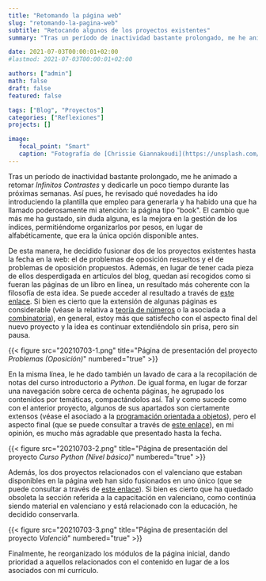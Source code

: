 ```yaml
---
title: "Retomando la página web"
slug: "retomando-la-pagina-web"
subtitle: "Retocando algunos de los proyectos existentes"
summary: "Tras un período de inactividad bastante prolongado, me he animado a retomar Infinitos Contrastes y dedicarle un poco tiempo durante las próximas semanas. Así pues, he revisado qué novedades ha ido introduciendo la plantilla que empleo para generarla y ha habido una que ha llamado poderosamente mi atención: la página tipo book."

date: 2021-07-03T00:00:01+02:00
#lastmod: 2021-07-03T00:00:01+02:00

authors: ["admin"]
math: false
draft: false
featured: false

tags: ["Blog", "Proyectos"]
categories: ["Reflexiones"]
projects: []

image:
   focal_point: "Smart"
   caption: "Fotografía de [Chrissie Giannakoudi](https://unsplash.com/@chrissiey), disponible en [Unsplash](https://unsplash.com/photos/LK1lq30oD1g)."
---
```


Tras un período de inactividad bastante prolongado, me he animado a retomar *Infinitos Contrastes* y dedicarle un poco tiempo durante las próximas semanas. Así pues, he revisado qué novedades ha ido introduciendo la plantilla que empleo para generarla y ha habido una que ha llamado poderosamente mi atención: la página tipo "book". El cambio que más me ha gustado, sin duda alguna, es la mejora en la gestión de los índices, permitiéndome organizarlos por pesos, en lugar de alfabéticamente, que era la única opción disponible antes.

De esta manera, he decidido fusionar dos de los proyectos existentes hasta la fecha en la web: el de problemas de oposición resueltos y el de problemas de oposición propuestos. Además, en lugar de tener cada pieza de ellos desperdigada en artículos del blog, quedan así recogidos como si fueran las páginas de un libro en línea, un resultado más coherente con la filosofía de esta idea. Se puede acceder al resultado a través de [este enlace](/problemas-oposicion/). Si bien es cierto que la extensión de algunas páginas es considerable (véase la relativa a [teoría de números](/problemas-oposicion/teoria-de-numeros/) o la asociada a [combinatoria](/problemas-oposicion/combinatoria/)), en general, estoy más que satisfecho con el aspecto final del nuevo proyecto y la idea es continuar extendiéndolo sin prisa, pero sin pausa.

{{< figure src="20210703-1.png" title="Página de presentación del proyecto *Problemas (Oposición)*" numbered="true" >}}

En la misma línea, le he dado también un lavado de cara a la recopilación de notas del curso introductorio a *Python*. De igual forma, en lugar de forzar una navegación sobre cerca de ochenta páginas, he agrupado los contenidos por temáticas, compactándolos así. Tal y como sucede como con el anterior proyecto, algunos de sus apartados son ciertamente extensos (véase el asociado a la [programación orientada a objetos](/python-basic/poo/)), pero el aspecto final (que se puede consultar a través de [este enlace](/python-basic/)), en mi opinión, es mucho más agradable que presentado hasta la fecha.

{{< figure src="20210703-2.png" title="Página de presentación del proyecto *Curso Python (Nivel básico)*" numbered="true" >}}

Además, los dos proyectos relacionados con el valenciano que estaban disponibles en la página web han sido fusionados en uno único (que se puede consultar a través de [este enlace](/valenciano/)). Si bien es cierto que ha quedado obsoleta la sección referida a la capacitación en valenciano, como continúa siendo material en valenciano y está relacionado con la educación, he decidido conservarla.

{{< figure src="20210703-3.png" title="Página de presentación del proyecto *Valencià*" numbered="true" >}}

Finalmente, he reorganizado los módulos de la página inicial, dando prioridad a aquellos relacionados con el contenido en lugar de a los asociados con mi currículo.